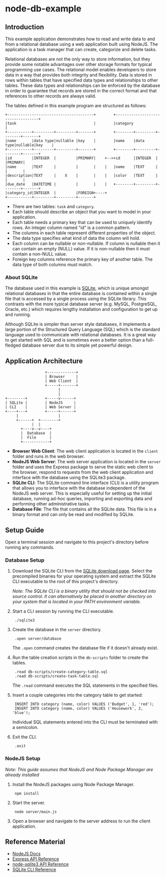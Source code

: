 # node-db-example
## Introduction
This example application demonstrates how to read and write data to and from a relational database using a web application built using NodeJS. The application is a task manager that can create, categorize and delete tasks.

Relational databases are not the only way to store information, but they provide some notable advantages over other storage formats for typical programming use cases. The relational model enables developers to store data in a way that provides both integrity and flexibility. Data is stored in rows within tables that have specified data types and relationships to other tables. These data types and relationships can be enforced by the database in order to guarantee that records are stored in the correct format and that references to other records are always valid.

The tables defined in this example program are structured as follows:

    +---------------------------------------+        +-----------------------------------+
    |task                                   |        |category                           |
    +-----------+---------+---------+-------+        +--------+---------+--------+-------+
    |name       |data type|nullable |key    |        |name    |data type|nullable|key    |
    +-----------+---------+---------+-------+        +--------+---------+--------+-------+
    |id         |INTEGER  |         |PRIMARY|    +-->+id      |INTEGER  |        |PRIMARY|
    |name       |TEXT     |         |       |    |   |name    |TEXT     |        |       |
    |description|TEXT     |    X    |       |    |   |color   |TEXT     |        |       |
    |due_date   |DATETIME |         |       |    |   +--------+---------+--------+-------+
    |category_id|INTEGER  |         |FOREIGN+----+   
    +-----------+---------+---------+-------+
- There are two tables: `task` and `category`.
- Each table should describe an object that you want to model in your application.
- Each table needs a primary key that can be used to uniquely identify rows. An integer column named "id" is a common pattern.
- The columns in each table represent different properties of the object.
- The data type specifies what kind of data the column will hold.
- Each column can be nullable or non-nullable. If column is nullable then it can contain an empty (NULL) value. If it is non-nullable then it must contain a non-NULL value.
- Foreign key columns reference the primary key of another table. The data type of both columns must match.
### About SQLite
The database used in this example is [SQLite](https://www.sqlite.org), which is unique amongst relational databases in that the entire database is contained within a single file that is accessed by a single process using the SQLite library. This contrasts with the more typical database server (e.g. MySQL, PostgreSQL, Oracle, etc.) which requires lengthy installation and configuration to get up and running.

Although SQLite is simpler than server style databases, it implements a large portion of the Structured Query Language (SQL) which is the standard language used to communicate with relational databases. It is a great way to get started with SQL and is sometimes even a better option than a full-fledged database server due to its simple yet powerful design.
## Application Architecture
                      +-------------+
                      | Browser     |
                      | Web Client  |
                      +-----+-------+
                            |
                            |
    +--------+        +-----v------+
    | SQLite |        | NodeJS     |
    | CLI    |        | Web Server |
    +----+---+        +-----+------+
         |                  |
         +------+  +--------+
                |  |
           +----v--v----+
           |  Database  |
           |  File      |
           +------------+
- **Browser Web Client**: The web client application is located in the `client` folder and runs in the web browser.
- **NodeJS Web Server**: The web server application is located in the `server` folder and uses the Express package to serve the static web client to the browser, respond to requests from the web client application and interface with the database using the SQLite3 package.
- **SQLite CLI**: The SQLite command line interface (CLI) is a utility program that allows you to interface with the database independent of the NodeJS web server. This is especially useful for setting up the initial database, running ad-hoc queries, importing and exporting data and performing other administrative tasks.
- **Database File**: The file that contains all the SQLite data. This file is in a binary format and can only be read and modified by SQLite.
## Setup Guide
Open a terminal session and navigate to this project's directory before running any commands.
### Database Setup
1. Download the SQLite CLI from the [SQLite download page](https://www.sqlite.org/download.html). Select the precompiled binaries for your operating system and extract the SQLite CLI executable to the root of this project's directory.

    *Note: The SQLite CLI is a binary utility that should not be checked into source control. It can alternatively be placed in another directory on your system that is located in your PATH environment variable.*
2. Start a CLI session by running the CLI executable.

        ./sqlite3
2. Create the database in the `server` directory.

        .open server/database

    The `.open` command creates the database file if it doesn't already exist.
3. Run the table creation scripts in the `db-scripts` folder to create the tables.

        .read db-scripts/create-category-table.sql
        .read db-scripts/create-task-table.sql
    
    The `.read` command executes the SQL statements in the specified files.
3. Insert a couple categories into the category table to get started:

        INSERT INTO category (name, color) VALUES ('Budget', 1, 'red');
        INSERT INTO category (name, color) VALUES ('Housework', 2, 'blue');

    Individual SQL statements entered into the CLI must be terminated with a semicolon.
4. Exit the CLI.

        .exit
### NodeJS Setup
*Note: This guide assumes that NodeJS and Node Package Manager are already installed*
1. Install the NodeJS packages using Node Package Manager.

        npm install
2. Start the server.

        node server/main.js
3. Open a browser and navigate to the server address to run the client application.
## Reference Material
- [NodeJS Docs](https://nodejs.org/en/docs/)
- [Express API Reference](https://expressjs.com/en/4x/api.html)
- [node-sqlite3 API Reference](https://github.com/mapbox/node-sqlite3/wiki/API)
- [SQLite CLI Reference](https://www.sqlite.org/cli.html)
